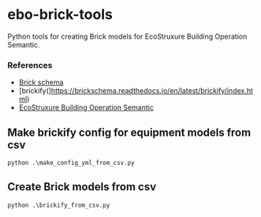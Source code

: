 # ebo-brick-tools
Python tools for creating Brick models for EcoStruxure Building Operation Semantic.

### References
- [Brick schema](https://brickschema.org/)
- [brickify(]https://brickschema.readthedocs.io/en/latest/brickify/index.html)
- [EcoStruxure Building Operation Semantic](https://ecostruxure-building-help.se.com/)

## Make brickify config for equipment models from csv

`python .\make_config_yml_from_csv.py`

## Create Brick models from csv

`python .\brickify_from_csv.py`
